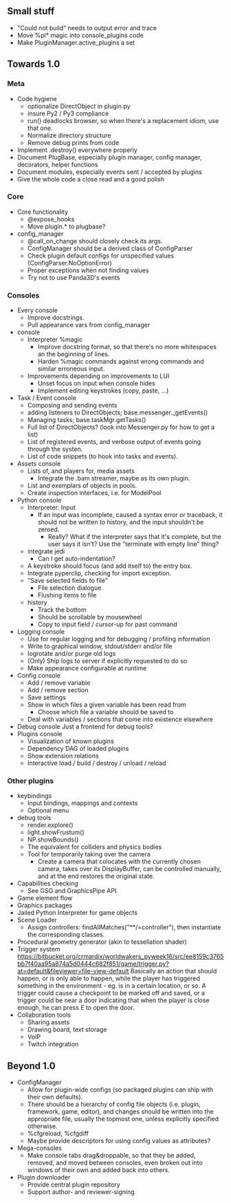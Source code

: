 Small stuff
-----------
* "Could not build" needs to output error and trace
* Move %pl* magic into console_plugins code
* Make PluginManager.active_plugins a set

Towards 1.0
-----------

### Meta
* Code hygiene
  * optionalize DirectObject in plugin.py
  * insure Py2 / Py3 compliance
  * run() deadlocks browser, so when there's a replacement idiom,
    use that one.
  * Normalize directory structure
  * Remove debug prints from code
* Implement .destroy() everywhere properly
* Document PlugBase, especially plugin manager, config manager,
  decorators, helper functions
* Document modules, especially events sent / accepted by plugins
* Give the whole code a close read and a good polish

### Core
* Core functionality
  * @expose_hooks
  * Move plugin.* to plugbase?
* config_manager
  * @call_on_change should closely check its args.
  * ConfigManager should be a derived class of ConfigParser
  * Check plugin default configs for unspecified values
    (ConfigParser.NoOptionError)
  * Proper exceptions when not finding values
  * Try not to use Panda3D's events

### Consoles
* Every console
  * Improve docstrings.
  * Pull appearance vars from config_manager
* console
  * Interpreter %magic
    * Improve docstring format, so that there's no more whitespaces
      an the beginning of lines.
    * Harden %magic commands against wrong commands and similar
      erroneous input.
  * Improvements depending on improvements to LUI
    * Unset focus on input when console hides
    * Implement editing keystrokes (copy, paste, ...)
* Task / Event console
  * Composing and sending events
  * adding listeners to DirectObjects; base.messenger._getEvents()
  * Managing tasks; base.taskMgr.getTasks()
  * Full list of DirectObjects? (look into Messenger.py for how
    to get a list)
  * List of registered events, and verbose output of events going
    through the systen.
  * List of code snippets (to hook into tasks and events).
* Assets console
  * Lists of, and players for, media assets
    * Integrate the .bam streamer, maybe as its own plugin.
  * List and exemplars of objects in pools.
  * Create inspection interfaces, i.e. for ModelPool
* Python console
  * Interpreter: Input
    * If an input was incomplete, caused a syntax error or
      traceback, it should not be written to history, and the input
      shouldn't be zeroed.
      * Really? What if the interpreter says that it's complete,
        but the user says it isn't? Use the "terminate with empty
        line" thing?
  * integrate jedi
    * Can I get auto-indentation?
  * A keystroke should focus (and add itself to) the entry box.
  * Integrate pyperclip, checking for import exception.
  * "Save selected fields to file"
    * File selection dialogue
    * Flushing items to file
  * history
    * Track the bottom
    * Should be scrollable by mousewheel
    * Copy to input field / cursor-up for past command
* Logging console
  * Use for regular logging and for debugging / profiling information
  * Write to graphical window, stdout/stderr and/or file
  * logrotate and/or purge old logs
  * (Only) Ship logs to server if explicitly requested to do so
  * Make appearance configurable at runtime
* Config console
  * Add / remove variable
  * Add / remove section
  * Save settings
  * Show in which files a given variable has been read from
    * Choose which file a variable should be saved to
  * Deal with variables / sections that come into existence elsewhere 
* Debug console
  Just a frontend for debug tools?
* Plugins console
  * Visualization of known plugins
  * Dependency DAG of loaded plugins
  * Show extension relations
  * Interactive load / build / destroy / unload / reload

### Other plugins
* keybindings
  * Input bindings, mappings and contexts
  * Optional menu
* debug tools
  * render.explore()
  * light.showFrustum()
  * NP.showBounds()
  * The equivalent for colliders and physics bodies
  * Tool for temporarily taking over the camera
    * Create a camera that colocates with the currently chosen
      camera, takes over its DisplayBuffer, can be controlled
      manually, and at the end restores the original state.
* Capabilities checking
  * See GSG and GraphicsPipe API.
* Game element flow
* Graphics packages
* Jailed Python Interpreter for game objects
* Scene Loader
  * Assign controllers: findAllMatches("**/=controller"), then
    instantiate the corresponding classes.
* Procedural geometry generator (akin to tessellation shader)
* Trigger system
  https://bitbucket.org/crmardix/worldwakers_pyweek16/src/ee8159c3765bb7f40aa95a874a5d0444c682f851/game/trigger.py?at=default&fileviewer=file-view-default
  <rdb> Basically an action that should happen, or is only able to
        happen, while the player has triggered something in the
        environment - eg. is in a certain location, or so.
  <rdb> A trigger could cause a checkpoint to be marked off and
        saved, or a trigger could be near a door indicating that when
        the player is close enough, he can press E to open the door.
* Collaboration tools
  * Sharing assets
  * Drawing board, text storage
  * VoIP
  * Twitch integration

Beyond 1.0
----------
* ConfigManager
  * Allow for plugin-wide configs (so packaged plugins can ship with
    their own defaults).
  * There should be a hierarchy of config file objects (i.e. plugin,
    framework, game, editor), and changes should be written into the
    appropriate file, usually the topmost one, unless explicitly
    specified otherwise.
  * %cfgreload, %cfgdiff
  * Maybe provide descriptors for using config values as attributes?
* Mega-consoles
  * Make console tabs drag&droppable, so that they be added, removed,
    and moved between consoles, even broken out into windows of their
    own and added back into others.
* Plugin downloader
  * Provide central plugin repository
  * Support author- and reviewer-signing
